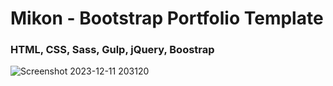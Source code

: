 <h1>Mikon - Bootstrap Portfolio Template</h1>

<h3>HTML, CSS, Sass, Gulp, jQuery, Boostrap</h3>


![Screenshot 2023-12-11 203120](https://github.com/skupta12/Mikon/assets/89469062/b3df6fb1-bf3a-4832-9011-a298ba934f47)
